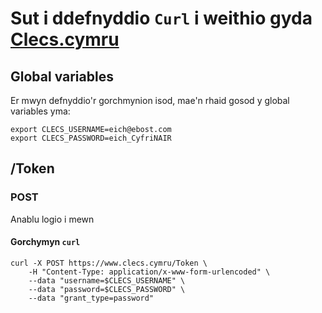 # Sut i ddefnyddio ```Curl``` i weithio gyda [Clecs.cymru](http://clecs.cymru)

## Global variables

Er mwyn defnyddio'r gorchmynion isod, mae'n rhaid gosod y global variables yma:

    export CLECS_USERNAME=eich@ebost.com
    export CLECS_PASSWORD=eich_CyfriNAIR


## /Token

### POST

Anablu logio i mewn

#### Gorchymyn ```curl```
    curl -X POST https://www.clecs.cymru/Token \
        -H "Content-Type: application/x-www-form-urlencoded" \
        --data "username=$CLECS_USERNAME" \
        --data "password=$CLECS_PASSWORD" \
        --data "grant_type=password"
